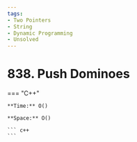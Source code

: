 ```yaml
---
tags:
- Two Pointers
- String
- Dynamic Programming
- Unsolved
---
```



# 838. Push Dominoes

=== "C++"

    **Time:** O()

    **Space:** O()

    ``` c++
    ```